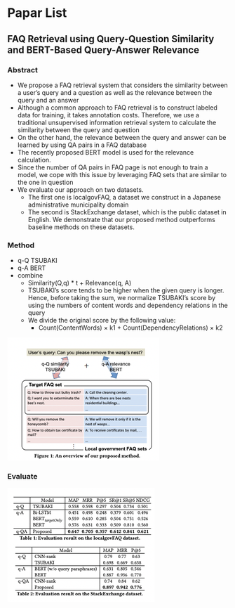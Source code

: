 # Papar List

## FAQ Retrieval using Query-Question Similarity and BERT-Based Query-Answer Relevance

### Abstract

+ We propose a FAQ retrieval system that considers the similarity between a user’s query and a question as well as the relevance between the query and an answer
+ Although a common approach to FAQ retrieval is to construct labeled data for training, it takes annotation costs. Therefore, we use a traditional unsupervised information retrieval system to calculate the similarity between the query and question
+ On the other hand, the relevance between the query and answer can be learned by using QA pairs in a FAQ database
+ The recently proposed BERT model is used for the relevance calculation.
+ Since the number of QA pairs in FAQ page is not enough to train a model, we cope with this issue by leveraging FAQ sets that are similar to the one in question
+ We evaluate our approach on two datasets.
  + The first one is localgovFAQ, a dataset we construct in a Japanese administrative municipality domain
  + The second is StackExchange dataset, which is the public dataset in English. We demonstrate that our proposed method outperforms baseline methods on these
    datasets.


### Method

+ q-Q TSUBAKI
+ q-A BERT
+ combine
  + Similarity(Q,q) * t + Relevance(q, A)
  + TSUBAKI’s score tends to be higher when the given query is
    longer. Hence, before taking the sum, we normalize TSUBAKI’s
    score by using the numbers of content words and dependency
    relations in the query
  + We divide the original score by the following
    value:
    + Count(ContentWords) × k1 + Count(DependencyRelations) × k2

![1659332901978](image/Paper/1659332901978.png)


### Evaluate 

![1659332965455](image/Paper/1659332965455.png)
